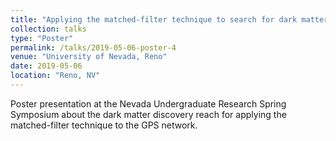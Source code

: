 ```yaml
---
title: "Applying the matched-filter technique to search for dark matter with networks of precision measurement devices"
collection: talks
type: "Poster"
permalink: /talks/2019-05-06-poster-4
venue: "University of Nevada, Reno"
date: 2019-05-06
location: "Reno, NV"
---
```


Poster presentation at the Nevada Undergraduate Research Spring Symposium about the dark matter discovery reach for applying the matched-filter technique to the GPS network.